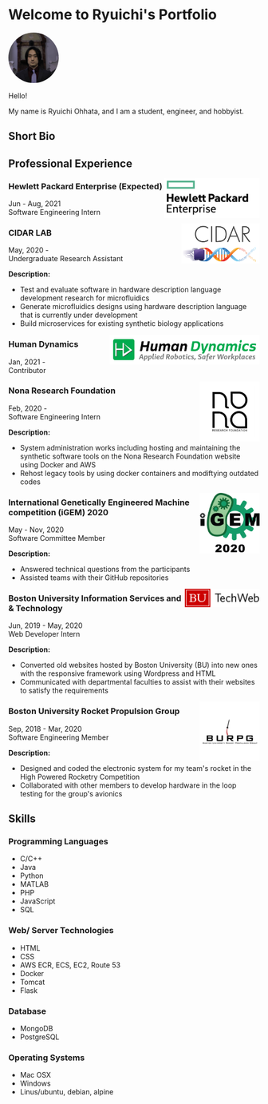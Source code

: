 # Welcome to Ryuichi's Portfolio
<img src="./public/self.jpg" style="width:20%; border-radius:50%;">

Hello! 

My name is Ryuichi Ohhata, and I am a student, engineer, and hobbyist. 

## Short Bio
<timeline/>

## Professional Experience
<img src="./public/hpe_logo.png" style="float:right; height:80px;">

### Hewlett Packard Enterprise (Expected)
<!-- ![An image](./public/hpe_logo.png) -->
Jun - Aug, 2021<br>
Software Engineering Intern

<img src="./public/cidarlab.png" style="float:right; height:80px;">

### CIDAR LAB
May, 2020 - <br>
Undergraduate Research Assistant

<strong>Description:</strong>

<ul>
    <li>Test and evaluate software in hardware description language development research for microfluidics</li>
    <li>Generate microfluidics designs using hardware description language that is currently under development</li>
    <li>Build microservices for existing synthetic biology applications</li>
</ul>

<img src="./public/hd.png" style="float:right; height:60px;">

### Human Dynamics 
Jan, 2021 - <br>
Contributor


<img src="./public/nona.jpg" style="float:right; height:120px;">

### Nona Research Foundation
Feb, 2020 - <br>
Software Engineering Intern

<strong>Description:</strong>

<ul>
    <li>System administration works including hosting and maintaining the synthetic software tools on the Nona Research Foundation website using Docker and AWS </li>
    <li>Rehost legacy tools by using docker containers and modiftying outdated codes</li>
</ul>

<img src="./public/igem.png" style="float:right; width:120px;">

### International Genetically Engineered Machine competition (iGEM) 2020
May - Nov, 2020<br>
Software Committee Member

<strong>Description:</strong>
<ul>
    <li>Answered technical questions from the participants</li>
    <li>Assisted teams with their GitHub repositories</li>
</ul>

<img src="./public/bu_it.png" style="float:right; width:150px;">

### Boston University Information Services and & Technology
Jun, 2019 - May, 2020<br>
Web Developer Intern

<strong>Description:</strong>
<ul>
    <li>Converted old websites hosted by Boston University (BU) into new ones with the responsive framework using Wordpress and HTML </li>
    <li>Communicated with departmental faculties to assist with their websites to satisfy the requirements </li>
</ul>

<img src="./public/burpg.png" style="float:right; height:120px;">

### Boston University Rocket Propulsion Group
Sep, 2018 - Mar, 2020<br>
Software Engineering Member

<strong>Description:</strong>
<ul>
    <li>Designed and coded the electronic system for my team's rocket in the High Powered Rocketry Competition</li>
    <li>Collaborated with other members to develop hardware in the loop testing for the group's avionics</li>
</ul>

## Skills
### Programming Languages
<ul>
    <li>C/C++</li>
    <li>Java</li>
    <li>Python</li>
    <li>MATLAB</li>
    <li>PHP</li>
    <li>JavaScript</li>
    <li>SQL</li>
</ul>

### Web/ Server Technologies
<ul>
    <li>HTML</li>
    <li>CSS</li>
    <li>AWS ECR, ECS, EC2, Route 53</li>
    <li>Docker</li>
    <li>Tomcat</li>
    <li>Flask</li>
</ul>

### Database
<ul>
    <li>MongoDB</li>
    <li>PostgreSQL</li>
</ul>

### Operating Systems
<ul>
    <li>Mac OSX</li>
    <li>Windows</li>
    <li>Linus/ubuntu, debian, alpine</li>
</ul>









